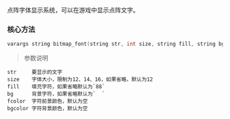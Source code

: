 
点阵字体显示系统，可以在游戏中显示点阵文字。

### 核心方法

```c
varargs string bitmap_font(string str, int size, string fill, string bg, string fcolor, string bgcolor);
```

> 参数说明

    str     要显示的文字
    size    字体大小，限制为12、14、16，如果省略，默认为12
    fill    填充字符，如果省略默认为`88`
    bg      背景字符，如果省略默认为`  `
    fcolor  字符前景颜色，默认为空
    bgcolor 字符背景颜色，默认为空
